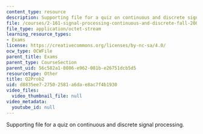 ```yaml
---
content_type: resource
description: Supporting file for a quiz on continuous and discrete signal processing.
file: /courses/2-161-signal-processing-continuous-and-discrete-fall-2008/d8835ee727502581a6dae8ac7f4b1930_Q2Prob2.mat
file_type: application/octet-stream
learning_resource_types:
- Exams
license: https://creativecommons.org/licenses/by-nc-sa/4.0/
ocw_type: OCWFile
parent_title: Exams
parent_type: CourseSection
parent_uid: 56c582a1-8086-e962-081b-e26751dcb5d5
resourcetype: Other
title: Q2Prob2
uid: d8835ee7-2750-2581-a6da-e8ac7f4b1930
video_files:
  video_thumbnail_file: null
video_metadata:
  youtube_id: null
---
```

Supporting file for a quiz on continuous and discrete signal processing.